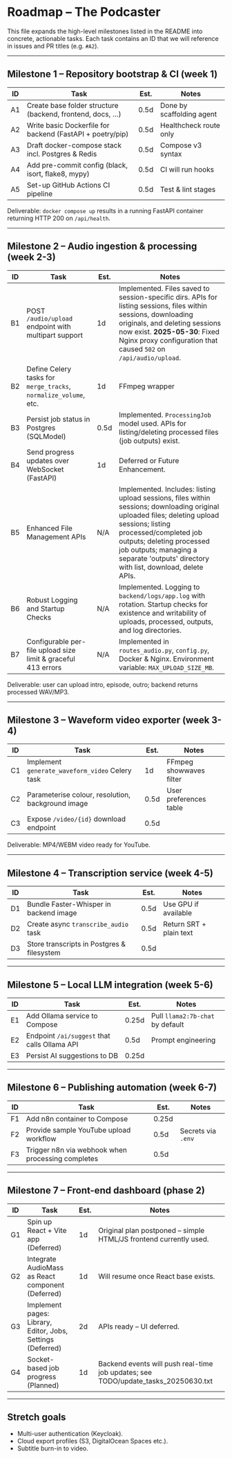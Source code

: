 # Roadmap – The Podcaster

This file expands the high-level milestones listed in the README into concrete, actionable tasks.  Each task contains an ID that we will reference in issues and PR titles (e.g. `#A2`).

---

## Milestone 1 – Repository bootstrap & CI (week 1)

| ID | Task | Est. | Notes |
|----|------|------|-------|
|A1|Create base folder structure (backend, frontend, docs, …)|0.5d|Done by scaffolding agent|
|A2|Write basic Dockerfile for backend (FastAPI + poetry/pip)|0.5d|Healthcheck route only|
|A3|Draft docker-compose stack incl. Postgres & Redis|0.5d|Compose v3 syntax|
|A4|Add pre-commit config (black, isort, flake8, mypy)|0.5d|CI will run hooks|
|A5|Set-up GitHub Actions CI pipeline|0.5d|Test & lint stages|

Deliverable: `docker compose up` results in a running FastAPI container returning HTTP 200 on `/api/health`.

---

## Milestone 2 – Audio ingestion & processing (week 2-3)

| ID | Task | Est. | Notes |
|----|------|------|-------|
|B1|POST `/audio/upload` endpoint with multipart support|1d|Implemented. Files saved to session-specific dirs. APIs for listing sessions, files within sessions, downloading originals, and deleting sessions now exist. **2025-05-30**: Fixed Nginx proxy configuration that caused `502` on `/api/audio/upload`.|
|B2|Define Celery tasks for `merge_tracks`, `normalize_volume`, etc.|1d|FFmpeg wrapper|
|B3|Persist job status in Postgres (SQLModel)|0.5d|Implemented. `ProcessingJob` model used. APIs for listing/deleting processed files (job outputs) exist.|
|B4|Send progress updates over WebSocket (FastAPI)|1d|Deferred or Future Enhancement.|
|B5|Enhanced File Management APIs|N/A|Implemented. Includes: listing upload sessions, files within sessions; downloading original uploaded files; deleting upload sessions; listing processed/completed job outputs; deleting processed job outputs; managing a separate 'outputs' directory with list, download, delete APIs.|
|B6|Robust Logging and Startup Checks|N/A|Implemented. Logging to `backend/logs/app.log` with rotation. Startup checks for existence and writability of uploads, processed, outputs, and log directories.|
|B7|Configurable per-file upload size limit & graceful 413 errors|N/A|Implemented in `routes_audio.py`, `config.py`, Docker & Nginx. Environment variable: `MAX_UPLOAD_SIZE_MB`.|

Deliverable: user can upload intro, episode, outro; backend returns processed WAV/MP3.

---

## Milestone 3 – Waveform video exporter (week 3-4)

| ID | Task | Est. | Notes |
|----|------|------|-------|
|C1|Implement `generate_waveform_video` Celery task|1d|FFmpeg showwaves filter|
|C2|Parameterise colour, resolution, background image|0.5d|User preferences table|
|C3|Expose `/video/{id}` download endpoint|0.5d|

Deliverable: MP4/WEBM video ready for YouTube.

---

## Milestone 4 – Transcription service (week 4-5)

| ID | Task | Est. | Notes |
|----|------|------|-------|
|D1|Bundle Faster-Whisper in backend image|0.5d|Use GPU if available|
|D2|Create async `transcribe_audio` task|0.5d|Return SRT + plain text|
|D3|Store transcripts in Postgres & filesystem|0.5d|

---

## Milestone 5 – Local LLM integration (week 5-6)

| ID | Task | Est. | Notes |
|----|------|------|-------|
|E1|Add Ollama service to Compose|0.25d|Pull `llama2:7b-chat` by default|
|E2|Endpoint `/ai/suggest` that calls Ollama API|0.5d|Prompt engineering|
|E3|Persist AI suggestions to DB|0.25d|

---

## Milestone 6 – Publishing automation (week 6-7)

| ID | Task | Est. | Notes |
|----|------|------|-------|
|F1|Add n8n container to Compose|0.25d|
|F2|Provide sample YouTube upload workflow|0.5d|Secrets via `.env`|
|F3|Trigger n8n via webhook when processing completes|0.5d|

---

## Milestone 7 – Front-end dashboard (phase 2)

| ID | Task | Est. | Notes |
|----|------|------|-------|
|G1|Spin up React + Vite app (Deferred)|1d|Original plan postponed – simple HTML/JS frontend currently used.|
|G2|Integrate AudioMass as React component (Deferred)|1d|Will resume once React base exists.|
|G3|Implement pages: Library, Editor, Jobs, Settings (Deferred)|2d|APIs ready – UI deferred.|
|G4|Socket-based job progress (Planned)|1d|Backend events will push real-time job updates; see TODO/update_tasks_20250630.txt|

---

## Stretch goals

* Multi-user authentication (Keycloak).
* Cloud export profiles (S3, DigitalOcean Spaces etc.).
* Subtitle burn-in to video.
